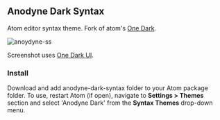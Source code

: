## Anodyne Dark Syntax

Atom editor syntax theme. Fork of atom's [One Dark](https://atom.io/themes/one-dark-syntax).

![anoydyne-ss](https://cloud.githubusercontent.com/assets/9450681/12700170/be527932-c794-11e5-931b-a0ad1de51d77.png)

Screenshot uses [One Dark UI](https://atom.io/themes/one-dark-ui).

### Install

Download and add anodyne-dark-syntax folder to your Atom package folder. To use, restart Atom (if open), navigate to __Settings > Themes__ section and select 'Anodyne Dark' from the __Syntax Themes__ drop-down menu.

